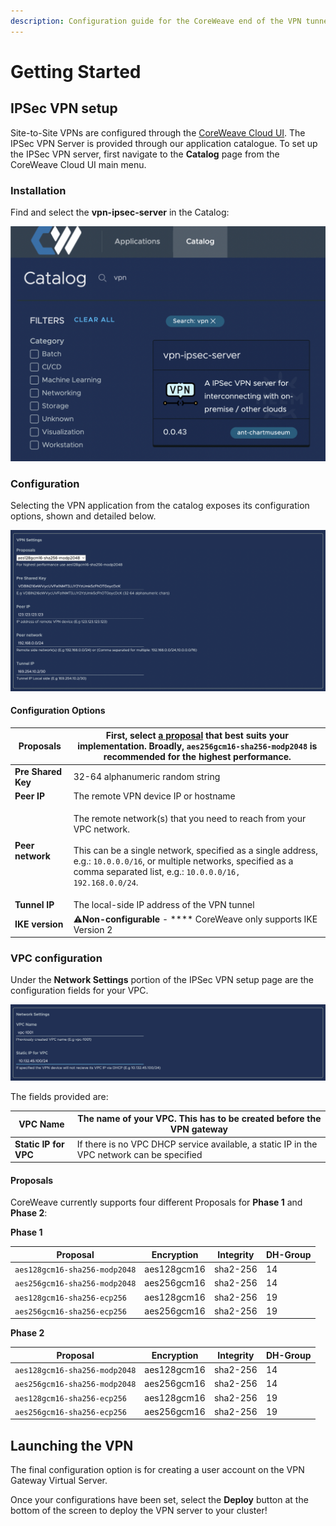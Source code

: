 ```yaml
---
description: Configuration guide for the CoreWeave end of the VPN tunnel.
---
```


# Getting Started

## IPSec VPN setup

Site-to-Site VPNs are configured through the [CoreWeave Cloud UI](../../../../virtual-servers/deployment-methods/coreweave-apps.md). The IPSec VPN Server is provided through our application catalogue. To set up the IPSec VPN server, first navigate to the **Catalog** page from the CoreWeave Cloud UI main menu.

### Installation

Find and select the **vpn-ipsec-server** in the Catalog:

![The applications page on CoreWeave Cloud, with a search filter for "vpn."](<../../../.gitbook/assets/image (2) (2).png>)

### Configuration

Selecting the VPN application from the catalog exposes its configuration options, shown and detailed below.

![VPN Server configuration example.](<../../../.gitbook/assets/image (1) (2) (1).png>)

#### Configuration Options

| **Proposals**      | First, select [a proposal](coreweave.md#proposals) that best suits your implementation. Broadly, `aes256gcm16-sha256-modp2048` is recommended for the highest performance.                                                                                                                |
| ------------------ | ----------------------------------------------------------------------------------------------------------------------------------------------------------------------------------------------------------------------------------------------------------------------------------------- |
| **Pre Shared Key** | 32-64 alphanumeric random string                                                                                                                                                                                                                                                          |
| **Peer IP**        | The remote VPN device IP or hostname                                                                                                                                                                                                                                                      |
| **Peer network**   | <p>The remote network(s) that you need to reach from your VPC network.<br><br>This can be a single network, specified as a single address, e.g.: <code>10.0.0.0/16</code>, or multiple networks, specified as a comma separated list, e.g.: <code>10.0.0.0/16, 192.168.0.0/24</code>.</p> |
| **Tunnel IP**      | The local-side IP address of the VPN tunnel                                                                                                                                                                                                                                               |
| **IKE version**    | :warning:**Non-configurable** - **** CoreWeave only supports IKE Version 2                                                                                                                                                                                                                |

### VPC configuration

Under the **Network Settings** portion of the IPSec VPN setup page are the configuration fields for your VPC.

![VPC configuration example.](<../../../.gitbook/assets/image (59).png>)

The fields provided are:

| **VPC Name**          | The name of your VPC. This has to be created before the VPN gateway                        |
| --------------------- | ------------------------------------------------------------------------------------------ |
| **Static IP for VPC** | If there is no VPC DHCP service available, a static IP in the VPC network can be specified |

#### Proposals

CoreWeave currently supports four different Proposals for **Phase 1** and **Phase 2**:

**Phase 1**

| Proposal                       | Encryption  | Integrity | DH-Group |
| ------------------------------ | ----------- | --------- | -------- |
| `aes128gcm16-sha256-modp2048​` | aes128gcm16 | sha2-256  | 14       |
| `aes256gcm16-sha256-modp2048`  | aes256gcm16 | sha2-256  | 14       |
| `aes128gcm16-sha256-ecp256`    | aes128gcm16 | sha2-256  | 19       |
| `aes256gcm16-sha256-ecp256`    | aes256gcm16 | sha2-256  | 19       |

**Phase 2**

| Proposal                       | Encryption  | Integrity | DH-Group |
| ------------------------------ | ----------- | --------- | -------- |
| `aes128gcm16-sha256-modp2048​` | aes128gcm16 | sha2-256  | 14       |
| `aes256gcm16-sha256-modp2048`  | aes256gcm16 | sha2-256  | 14       |
| `aes128gcm16-sha256-ecp256`    | aes128gcm16 | sha2-256  | 19       |
| `aes256gcm16-sha256-ecp256`    | aes256gcm16 | sha2-256  | 19       |

## Launching the VPN

The final configuration option is for creating a user account on the VPN Gateway Virtual Server.

Once your configurations have been set, select the **Deploy** button at the bottom of the screen to deploy the VPN server to your cluster!
